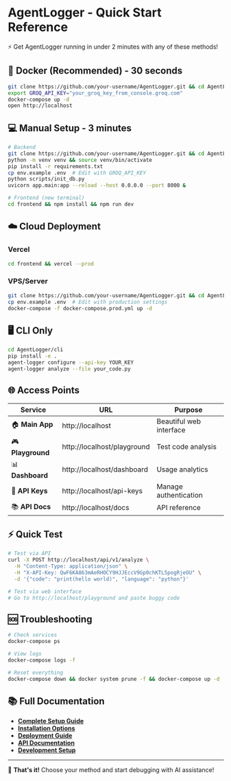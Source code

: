 # AgentLogger - Quick Start Reference

⚡ Get AgentLogger running in under 2 minutes with any of these methods!

## 🐳 Docker (Recommended) - 30 seconds

```bash
git clone https://github.com/your-username/AgentLogger.git && cd AgentLogger
export GROQ_API_KEY="your_groq_key_from_console.groq.com"
docker-compose up -d
open http://localhost
```

## 💻 Manual Setup - 3 minutes

```bash
# Backend
git clone https://github.com/your-username/AgentLogger.git && cd AgentLogger
python -m venv venv && source venv/bin/activate
pip install -r requirements.txt
cp env.example .env  # Edit with GROQ_API_KEY
python scripts/init_db.py
uvicorn app.main:app --reload --host 0.0.0.0 --port 8000 &

# Frontend (new terminal)
cd frontend && npm install && npm run dev
```

## ☁️ Cloud Deployment

### Vercel
```bash
cd frontend && vercel --prod
```

### VPS/Server
```bash
git clone https://github.com/your-username/AgentLogger.git && cd AgentLogger
cp env.example .env  # Edit with production settings
docker-compose -f docker-compose.prod.yml up -d
```

## 🖥️ CLI Only

```bash
cd AgentLogger/cli
pip install -e .
agent-logger configure --api-key YOUR_KEY
agent-logger analyze --file your_code.py
```

## 🌐 Access Points

| Service | URL | Purpose |
|---------|-----|---------|
| 🏠 **Main App** | http://localhost | Beautiful web interface |
| 🎮 **Playground** | http://localhost/playground | Test code analysis |
| 📊 **Dashboard** | http://localhost/dashboard | Usage analytics |
| 🔑 **API Keys** | http://localhost/api-keys | Manage authentication |
| 📚 **API Docs** | http://localhost/docs | API reference |

## ⚡ Quick Test

```bash
# Test via API
curl -X POST http://localhost/api/v1/analyze \
  -H "Content-Type: application/json" \
  -H "X-API-Key: QwF6KA863mAeRHOCY9HJJEccV9Gp0chKTL5pogRjeOU" \
  -d '{"code": "print(hello world)", "language": "python"}'

# Test via web interface
# Go to http://localhost/playground and paste buggy code
```

## 🆘 Troubleshooting

```bash
# Check services
docker-compose ps

# View logs
docker-compose logs -f

# Reset everything
docker-compose down && docker system prune -f && docker-compose up -d
```

## 📚 Full Documentation

- **[Complete Setup Guide](docs/guides/getting-started.md)**
- **[Installation Options](docs/guides/installation.md)**
- **[Deployment Guide](docs/guides/deployment.md)**
- **[API Documentation](docs/api/index.md)**
- **[Development Setup](docs/development/development-setup.md)**

---

🎉 **That's it!** Choose your method and start debugging with AI assistance!
